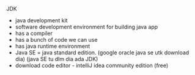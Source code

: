 JDK
* java development kit
* software development environment for building java app
* has a compiler
* has a bunch of code we can use
* has java runtime environment
* Java SE = java standard edition. (google oracle java se utk download dia) (java SE tu dlm dia ada JDK)
* download code editor - intelliJ idea community edition (free)
